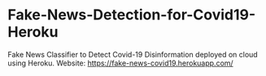 # Fake-News-Detection-for-Covid19-Heroku
Fake News Classifier to Detect Covid-19 Disinformation deployed on cloud using Heroku.
Website: https://fake-news-covid19.herokuapp.com/
